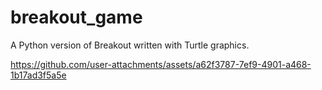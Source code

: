# breakout_game

A Python version of Breakout written with Turtle graphics.


https://github.com/user-attachments/assets/a62f3787-7ef9-4901-a468-1b17ad3f5a5e

